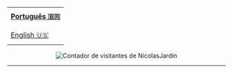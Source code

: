 <table align="right">
  <tr>
    <td height="43px">
      <b>
        <a href="README.md">Português 🇧🇷</a>
      </b>
    </td>
  </tr>
  <tr>
    <td height="43px">
      <a href="readme-en.md">English 🇺🇸</a>
    </td>
  </tr>
</table>

<hr/>

<div align="center">
  <img src="https://api.visitorbadge.io/api/visitors?path=https%3A%2F%2Fgithub.com%2FNicolasJardin%2FNicolasJardin&label=Visitantes&countColor=%23263759" alt="Contador de visitantes de NicolasJardin" />
</div>

<hr/>
